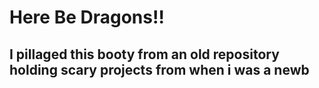 # Here Be Dragons!!

## I pillaged this booty from an old repository holding scary projects from when i was a newb
